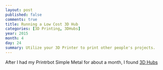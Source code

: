 ```yaml
---
layout: post
published: false
comments: true
title: Running a Low Cost 3D Hub
categories: [3D Printing, 3DHubs]
year: 2015
month: 4
day: 24
summary: Utilize your 3D Printer to print other people's projects.
---
```


After I had my Printrbot Simple Metal for about a month, I found [3D Hubs](https://www.3dhubs.com/)
